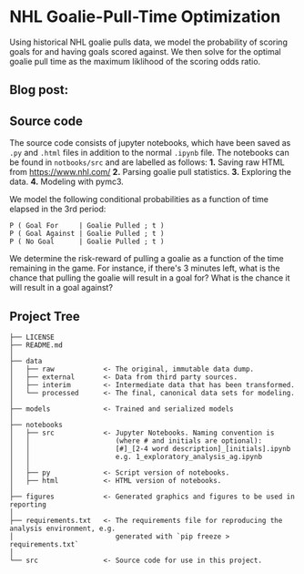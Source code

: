 # NHL Goalie-Pull-Time Optimization

Using historical NHL goalie pulls data, we model the probability of scoring goals for and having goals scored against. We then solve for the optimal goalie pull time as the maximum liklihood of the scoring odds ratio.

## Blog post: <TODO insert link> 

## Source code

The source code consists of jupyter notebooks, which have been saved as `.py` and `.html` files in addition to the normal `.ipynb` file. The notebooks can be found in `notbooks/src` and are labelled as follows:
 **1.** Saving raw HTML from https://www.nhl.com/ 
 **2.** Parsing goalie pull statistics.
 **3.** Exploring the data.
 **4.** Modeling with pymc3.

We model the following conditional probabilities as a function of time elapsed in the 3rd period:
```
P ( Goal For     | Goalie Pulled ; t )
P ( Goal Against | Goalie Pulled ; t )
P ( No Goal      | Goalie Pulled ; t )
```

We determine the risk-reward of pulling a goalie as a function of the time remaining in the game. For instance, if there's 3 minutes left, what is the chance that pulling the goalie will result in a goal for? What is the chance it will result in a goal against?

## Project Tree

```
├── LICENSE
├── README.md
│
├── data
│   ├── raw            <- The original, immutable data dump.
│   ├── external       <- Data from third party sources.
│   ├── interim        <- Intermediate data that has been transformed.
│   └── processed      <- The final, canonical data sets for modeling.
│
├── models             <- Trained and serialized models
│
├── notebooks
│   ├── src            <- Jupyter Notebooks. Naming convention is
│   │                     (where # and initials are optional):
│   │                     [#]_[2-4 word description]_[initials].ipynb
│   │                     e.g. 1_exploratory_analysis_ag.ipynb
│   │
│   ├── py             <- Script version of notebooks.
│   ├── html           <- HTML version of notebooks.
│
├── figures            <- Generated graphics and figures to be used in reporting
│
├── requirements.txt   <- The requirements file for reproducing the analysis environment, e.g.
│                         generated with `pip freeze > requirements.txt`
│
└── src                <- Source code for use in this project.
```



